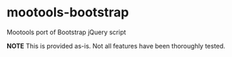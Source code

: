 # mootools-bootstrap
Mootools port of Bootstrap jQuery script

**NOTE**
This is provided as-is. Not all features have been thoroughly tested.